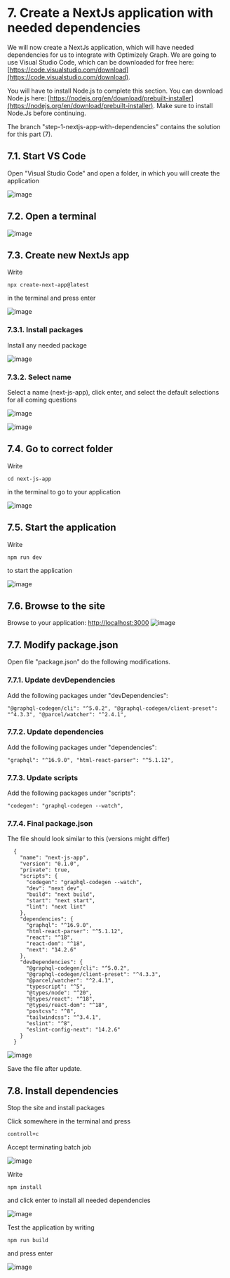 # 7. Create a NextJs application with needed dependencies
We will now create a NextJs application, which will have needed dependencies for us to integrate with Optimizely Graph. We are going to use Visual Studio Code, which can be downloaded for free here: [https://code.visualstudio.com/download](https://code.visualstudio.com/download).

You will have to install Node.js to complete this section. You can download Node.js here: [https://nodejs.org/en/download/prebuilt-installer](https://nodejs.org/en/download/prebuilt-installer). Make sure to install Node.Js before continuing.

The branch "step-1-nextjs-app-with-dependencies" contains the solution for this part (7).

## 7.1. Start VS Code
Open "Visual Studio Code" and open a folder, in which you will create the application 

![image](https://github.com/user-attachments/assets/899b65fa-d4a5-4d6c-8617-f93647cb9b07)

## 7.2. Open a terminal
![image](https://github.com/user-attachments/assets/f47cfd81-834e-4454-b203-45fc4ed4c396)

## 7.3. Create new NextJs app
Write 

  `npx create-next-app@latest`
  
in the terminal and press enter

![image](https://github.com/user-attachments/assets/7fcd69ee-e3eb-40ad-9b5f-4866a950fc60)

### 7.3.1. Install packages
Install any needed package

![image](https://github.com/user-attachments/assets/d6a0a9fb-b08b-489b-8da7-875d52276028)

### 7.3.2. Select name
Select a name (next-js-app), click enter, and select the default selections for all coming questions

![image](https://github.com/user-attachments/assets/6daaabba-5f6c-4014-9201-af9769f8d539)

![image](https://github.com/user-attachments/assets/bbdfb5f4-641c-46c5-9d32-4fd471130947)

## 7.4. Go to correct folder
Write

  `cd next-js-app`
  
in the terminal to go to your application

![image](https://github.com/user-attachments/assets/1fc14c40-4c83-4228-85ac-6ca426d0e960)

## 7.5. Start the application
Write

  `npm run dev`
  
to start the application

![image](https://github.com/user-attachments/assets/0f975e5a-17e6-4fee-b093-9c86d197f6ce)

## 7.6. Browse to the site
Browse to your application: [http://localhost:3000](http://localhost:3000/)
![image](https://github.com/user-attachments/assets/7f2f58e1-10f8-4ff5-9054-b32cc7ec95a4)

## 7.7. Modify package.json
Open file "package.json" do the following modifications. 

### 7.7.1. Update devDependencies
Add the following packages under "devDependencies":

  `
      "@graphql-codegen/cli": "^5.0.2",
      "@graphql-codegen/client-preset": "^4.3.3",
      "@parcel/watcher": "^2.4.1",
  `

### 7.7.2. Update dependencies
Add the following packages under "dependencies":

  `
      "graphql": "^16.9.0",
      "html-react-parser": "^5.1.12",
  `

### 7.7.3. Update scripts
Add the following packages under "scripts":

  `
      "codegen": "graphql-codegen --watch",
  `

### 7.7.4. Final package.json
The file should look similar to this (versions might differ)

      {
        "name": "next-js-app",
        "version": "0.1.0",
        "private": true,
        "scripts": {
          "codegen": "graphql-codegen --watch",
          "dev": "next dev",
          "build": "next build",
          "start": "next start",
          "lint": "next lint"
        },
        "dependencies": {
          "graphql": "^16.9.0",
          "html-react-parser": "^5.1.12",
          "react": "^18",
          "react-dom": "^18",
          "next": "14.2.6"
        },
        "devDependencies": {
          "@graphql-codegen/cli": "^5.0.2",
          "@graphql-codegen/client-preset": "^4.3.3",
          "@parcel/watcher": "^2.4.1",
          "typescript": "^5",
          "@types/node": "^20",
          "@types/react": "^18",
          "@types/react-dom": "^18",
          "postcss": "^8",
          "tailwindcss": "^3.4.1",
          "eslint": "^8",
          "eslint-config-next": "14.2.6"
        }
      }

![image](https://github.com/user-attachments/assets/03f197cc-3bf2-4e4b-a4a8-d4dd70298f96)

Save the file after update.

## 7.8. Install dependencies
Stop the site and install packages

Click somewhere in the terminal and press

  `controll+c`
  
Accept terminating batch job

![image](https://github.com/user-attachments/assets/513e0a65-c6c0-4d6a-ad0f-453855c8b0e5)

Write

  `npm install`
  
and click enter to install all needed dependencies

![image](https://github.com/user-attachments/assets/f3faa899-9bfd-4255-b02e-39fc14b0de70)

Test the application by writing

  `npm run build`
  
and press enter

![image](https://github.com/user-attachments/assets/be4dace9-9da8-4fa3-9cd5-7700f46b399f)


